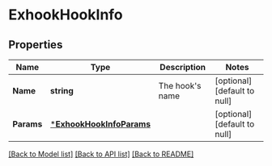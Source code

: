 # ExhookHookInfo

## Properties
Name | Type | Description | Notes
------------ | ------------- | ------------- | -------------
**Name** | **string** | The hook&#x27;s name | [optional] [default to null]
**Params** | [***ExhookHookInfoParams**](exhook.hook_info_params.md) |  | [optional] [default to null]

[[Back to Model list]](../README.md#documentation-for-models) [[Back to API list]](../README.md#documentation-for-api-endpoints) [[Back to README]](../README.md)

